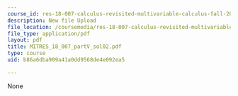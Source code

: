 ```yaml
---
course_id: res-18-007-calculus-revisited-multivariable-calculus-fall-2011
description: New file Upload
file_location: /coursemedia/res-18-007-calculus-revisited-multivariable-calculus-fall-2011/b86a6dba909a41a0dd9568de4e092ea5_MITRES_18_007_partV_sol02.pdf
file_type: application/pdf
layout: pdf
title: MITRES_18_007_partV_sol02.pdf
type: course
uid: b86a6dba909a41a0dd9568de4e092ea5

---
```

None